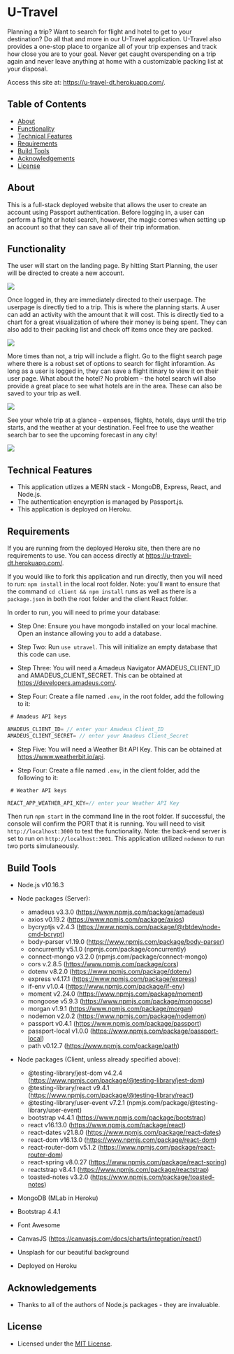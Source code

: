 # U-Travel
Planning a trip? Want to search for flight and hotel to get to your destination? Do all that and more in our U-Travel application. U-Travel also provides a one-stop place to organize all of your trip expenses and track how close you are to your goal. Never get caught overspending on a trip again and never leave anything at home with a customizable packing list at your disposal.

Access this site at: https://u-travel-dt.herokuapp.com/.

## Table of Contents
* [About](#about)
* [Functionality](#functionality)
* [Technical Features](#technical-features)
* [Requirements](#requirements)
* [Build Tools](#build-tools)
* [Acknowledgements](#acknowledgements)
* [License](#license)

## About
This is a full-stack deployed website that allows the user to create an account using Passport authentication. Before logging in, a user can perform a flight or hotel search, however, the magic comes when setting up an account so that they can save all of their trip information. 

## Functionality
The user will start on the landing page. By hitting Start Planning, the user will be directed to create a new account.

<img src="/images/create-user.gif">

Once logged in, they are immediately directed to their userpage. The userpage is directly tied to a trip. This is where the planning starts. A user can add an activity with the amount that it will cost. This is directly tied to a chart for a great visualization of where their money is being spent. They can also add to their packing list and check off items once they are packed. 

<img src="/images/add-activities.gif">

More times than not, a trip will include a flight. Go to the flight search page where there is a robust set of options to search for flight inforamtion. As long as a user is logged in, they can save a flight itinary to view it on their user page. What about the hotel? No problem - the hotel search will also provide a great place to see what hotels are in the area. These can also be saved to your trip as well.

<img src="/images/add-flight-and-hotel.gif">

See your whole trip at a glance - expenses, flights, hotels, days until the trip starts, and the weather at your destination. Feel free to use the weather search bar to see the upcoming forecast in any city!

<img src="/images/whole-trip.gif">

## Technical Features
* This application utlizes a MERN stack - MongoDB, Express, React, and Node.js.
* The authentication encyrption is managed by Passport.js.
* This application is deployed on Heroku.

## Requirements
If you are running from the deployed Heroku site, then there are no requirements to use. You can access directly at https://u-travel-dt.herokuapp.com/.

If you would like to fork this application and run directly, then you will need to run:
`npm install`
in the local root folder. Note: you'll want to ensure that the command `cd client && npm install` runs as well as there is a `package.json` in both the root
folder and the client React folder.

In order to run, you will need to prime your database:
   * Step One: Ensure you have mongodb installed on your local machine. Open an instance allowing you to add a database.

   * Step Two: Run `use utravel`. This will initialize an empty database that this code can use.

   * Step Three: You will need a Amadeus Navigator AMADEUS_CLIENT_ID and AMADEUS_CLIENT_SECRET. This can be obtained at https://developers.amadeus.com/.
   
   * Step Four: Create a file named `.env`, in the root folder, add the following to it:

```js
 # Amadeus API keys

AMADEUS_CLIENT_ID= // enter your Amadeus Client_ID
AMADEUS_CLIENT_SECRET= // enter your Amadeus Client_Secret

```
   * Step Five: You will need a Weather Bit API Key. This can be obtained at https://www.weatherbit.io/api.
   
   * Step Four: Create a file named `.env`, in the client folder, add the following to it:

```js
 # Weather API keys

REACT_APP_WEATHER_API_KEY=// enter your Weather API Key

```

Then run `npm start` in the command line in the root folder. If successful, the console will confirm the PORT that it is running. You will need to visit `http://localhost:3000` to test the functionality. Note: the back-end server is set to run on `http://localhost:3001`. This application utilized `nodemon` to run two ports 
simulaneously.

## Build Tools
* Node.js v10.16.3
* Node packages (Server):
  * amadeus v3.3.0 (https://www.npmjs.com/package/amadeus)
  * axios v0.19.2 (https://www.npmjs.com/package/axios)
  * bycryptjs v2.4.3 (https://www.npmjs.com/package/@rbtdev/node-cmd-bcrypt)
  * body-parser v1.19.0 (https://www.npmjs.com/package/body-parser)
  * concurrently v5.1.0 (npmjs.com/package/concurrently)
  * connect-mongo v3.2.0 (npmjs.com/package/connect-mongo)
  * cors v.2.8.5 (https://www.npmjs.com/package/cors)
  * dotenv v8.2.0 (https://www.npmjs.com/package/dotenv)
  * express v4.17.1 (https://www.npmjs.com/package/express)
  * if-env v1.0.4 (https://www.npmjs.com/package/if-env)
  * moment v2.24.0 (https://www.npmjs.com/package/moment)
  * mongoose v5.9.3 (https://www.npmjs.com/package/mongoose)
  * morgan v1.9.1 (https://www.npmjs.com/package/morgan)
  * nodemon v2.0.2 (https://www.npmjs.com/package/nodemon)
  * passport v0.4.1 (https://www.npmjs.com/package/passport)
  * passport-local v1.0.0 (https://www.npmjs.com/package/passport-local)
  * path v0.12.7 (https://www.npmjs.com/package/path)

* Node packages (Client, unless already specified above):
  * @testing-library/jest-dom v4.2.4 (https://www.npmjs.com/package/@testing-library/jest-dom)
  * @testing-library/react v9.4.1 (https://www.npmjs.com/package/@testing-library/react)
  * @testing-library/user-event v7.2.1 (npmjs.com/package/@testing-library/user-event)
  * bootstrap v4.4.1 (https://www.npmjs.com/package/bootstrap)
  * react v16.13.0 (https://www.npmjs.com/package/react)
  * react-dates v21.8.0 (https://www.npmjs.com/package/react-dates)
  * react-dom v16.13.0 (https://www.npmjs.com/package/react-dom)
  * react-router-dom v5.1.2 (https://www.npmjs.com/package/react-router-dom)
  * react-spring v8.0.27 (https://www.npmjs.com/package/react-spring)
  * reactstrap v8.4.1 (https://www.npmjs.com/package/reactstrap)
  * toasted-notes v3.2.0 (https://www.npmjs.com/package/toasted-notes)

* MongoDB (MLab in Heroku) 
* Bootstrap 4.4.1
* Font Awesome
* CanvasJS (https://canvasjs.com/docs/charts/integration/react/)
* Unsplash for our beautiful background
* Deployed on Heroku

## Acknowledgements
* Thanks to all of the authors of Node.js packages - they are invaluable.

## License
* Licensed under the [MIT License](./LICENSE).